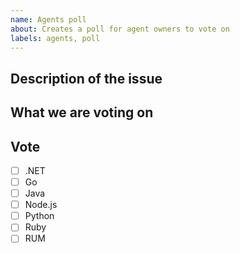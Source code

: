 ```yaml
---
name: Agents poll
about: Creates a poll for agent owners to vote on
labels: agents, poll
---
```


## Description of the issue

## What we are voting on

## Vote

* [ ] .NET 
* [ ] Go 
* [ ] Java
* [ ] Node.js
* [ ] Python
* [ ] Ruby 
* [ ] RUM
